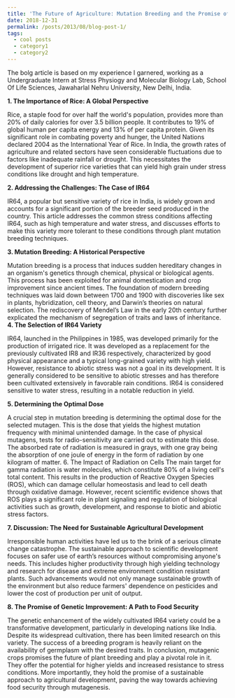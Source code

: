 ```yaml
---
title: 'The Future of Agriculture: Mutation Breeding and the Promise of Genetic Improvement'
date: 2018-12-31
permalink: /posts/2013/08/blog-post-1/
tags:
  - cool posts
  - category1
  - category2
---
```


The bolg article is based on my experience I garnered, working as a Undergraduate Intern at Stress Physiogy and Molecular Biology Lab, School Of Life Sciences, Jawaharlal Nehru University, New Delhi, India.

**1. The Importance of Rice: A Global Perspective**

Rice, a staple food for over half the world's population, provides more than 20% of daily calories for over 3.5 billion people. It contributes to 19% of global human per capita energy and 13% of per capita protein. Given its significant role in combating poverty and hunger, the United Nations declared 2004 as the International Year of Rice.
In India, the growth rates of agriculture and related sectors have seen considerable fluctuations due to factors like inadequate rainfall or drought. This necessitates the development of superior rice varieties that can yield high grain under stress conditions like drought and high temperature.

**2. Addressing the Challenges: The Case of IR64**

IR64, a popular but sensitive variety of rice in India, is widely grown and accounts for a significant portion of the breeder seed produced in the country. This article addresses the common stress conditions affecting IR64, such as high temperature and water stress, and discusses efforts to make this variety more tolerant to these conditions through plant mutation breeding techniques.

**3. Mutation Breeding: A Historical Perspective**

Mutation breeding is a process that induces sudden hereditary changes in an organism's genetics through chemical, physical or biological agents. This process has been exploited for animal domestication and crop improvement since ancient times.
The foundation of modern breeding techniques was laid down between 1700 and 1900 with discoveries like sex in plants, hybridization, cell theory, and Darwin’s theories on natural selection. The rediscovery of Mendel’s Law in the early 20th century further explicated the mechanism of segregation of traits and laws of inheritance.
**4. The Selection of IR64 Variety**

IR64, launched in the Philippines in 1985, was developed primarily for the production of irrigated rice. It was developed as a replacement for the previously cultivated IR8 and IR36 respectively, characterized by good physical appearance and a typical long-grained variety with high yield.
However, resistance to abiotic stress was not a goal in its development. It is generally considered to be sensitive to abiotic stresses and has therefore been cultivated extensively in favorable rain conditions. IR64 is considered sensitive to water stress, resulting in a notable reduction in yield.

**5. Determining the Optimal Dose**

A crucial step in mutation breeding is determining the optimal dose for the selected mutagen. This is the dose that yields the highest mutation frequency with minimal unintended damage. In the case of physical mutagens, tests for radio-sensitivity are carried out to estimate this dose. The absorbed rate of radiation is measured in grays, with one gray being the absorption of one joule of energy in the form of radiation by one kilogram of matter.
6. The Impact of Radiation on Cells
The main target for gamma radiation is water molecules, which constitute 80% of a living cell's total content. This results in the production of Reactive Oxygen Species (ROS), which can damage cellular homeostasis and lead to cell death through oxidative damage. However, recent scientific evidence shows that ROS plays a significant role in plant signaling and regulation of biological activities such as growth, development, and response to biotic and abiotic stress factors.

**7. Discussion: The Need for Sustainable Agricultural Development**

Irresponsible human activities have led us to the brink of a serious climate change catastrophe. The sustainable approach to scientific development focuses on safer use of earth’s resources without compromising anyone's needs. This includes higher productivity through high yielding technology and research for disease and extreme environment condition resistant plants. Such advancements would not only manage sustainable growth of the environment but also reduce farmers' dependence on pesticides and lower the cost of production per unit of output.

**8. The Promise of Genetic Improvement: A Path to Food Security**

The genetic enhancement of the widely cultivated IR64 variety could be a transformative development, particularly in developing nations like India. Despite its widespread cultivation, there has been limited research on this variety. The success of a breeding program is heavily reliant on the availability of germplasm with the desired traits.
In conclusion, mutagenic crops promises the future of plant breeding and play a pivotal role in it. They offer the potential for higher yields and increased resistance to stress conditions. More importantly, they hold the promise of a sustainable approach to agricultural development, paving the way towards achieving food security through mutagenesis.

